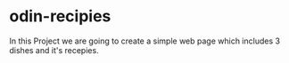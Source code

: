 # odin-recipies

In this Project we are going to create a simple web page which includes 3 dishes and it's recepies. 
